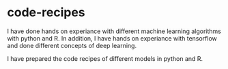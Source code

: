 # code-recipes
I have done hands on experiance with different machine learning algorithms with python and R. In addition, I have hands on experiance with tensorflow and done different concepts of deep learning.

I have prepared the code recipes of different models in python and R.
